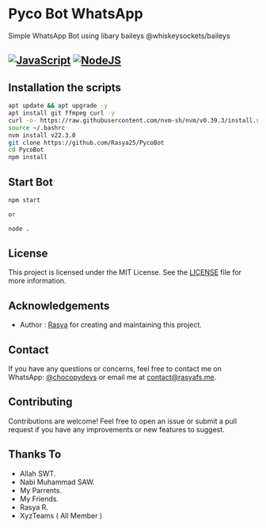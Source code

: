 # Pyco Bot WhatsApp
Simple WhatsApp Bot using libary baileys @whiskeysockets/baileys

## [![JavaScript](https://img.shields.io/badge/JavaScript-d6cc0f?style=for-the-badge&logo=javascript&logoColor=white)](https://javascript.com) [![NodeJS](https://img.shields.io/badge/Node.js-43853D?style=for-the-badge&logo=node.js&logoColor=white)](https://nodejs.org/)

## Installation the scripts
```bash
apt update && apt upgrade -y
apt install git ffmpeg curl -y 
curl -o- https://raw.githubusercontent.com/nvm-sh/nvm/v0.39.3/install.sh | bash
source ~/.bashrc
nvm install v22.3.0
git clone https://github.com/Rasya25/PycoBot
cd PycoBot
npm install
```
## Start Bot
```bash
npm start

or

node .
```

## License

This project is licensed under the MIT License. See the [LICENSE](LICENSE) file for more information.

## Acknowledgements

-   Author : [Rasya](https://github.com/Rasya25) for creating and maintaining this project.

## Contact

If you have any questions or concerns, feel free to contact me on WhatsApp: [@chocopydevs](https://wa.me/6285791346128) or email me at [contact@rasyafs.me](mailto:contact@rasyafs.me).


## Contributing

Contributions are welcome! Feel free to open an issue or submit a pull request if you have any improvements or new features to suggest.

## Thanks To
- Allah SWT.
- Nabi Muhammad SAW.
- My Parrents.
- My Friends.
- Rasya R.
- XyzTeams ( All Member )
